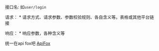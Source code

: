 接口名: 如`user/login`

请求：
    * 请求方式、请求参数、参数校验规则、各自含义等。表格或其他平台链接

响应：
    * 响应参数，各种含义等



统一在api fox吧 [ApiFox](https://apifox.com/apidoc/shared-d0083838-a3c0-418e-a75e-80459d446b99)